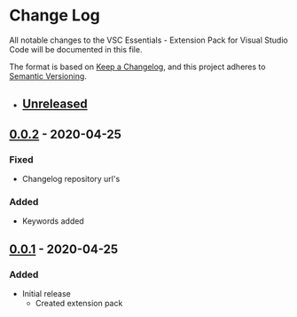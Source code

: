 # Change Log

All notable changes to the VSC Essentials - Extension Pack for Visual Studio Code will be documented in this file.

The format is based on [Keep a Changelog](https://keepachangelog.com/en/1.0.0/),
and this project adheres to [Semantic Versioning](https://semver.org/spec/v2.0.0.html).

- ## [Unreleased]

<!-- ## [0.0.3] - 2020-04-25
### Added
* Keywords added & reordered
* Changelog fixed, in order to keep the format. -->

## [0.0.2] - 2020-04-25
### Fixed
* Changelog repository url's
### Added
* Keywords added

## [0.0.1] - 2020-04-25
### Added
* Initial release
  * Created extension pack

[Unreleased]: https://github.com/Gydunhn/VSC-Essentials/tree/develop
[0.0.3]: https://github.com/Gydunhn/VSC-Essentials/releases/tag/0.0.3
[0.0.2]: https://github.com/Gydunhn/VSC-Essentials/releases/tag/0.0.2
[0.0.1]: https://github.com/Gydunhn/VSC-Essentials/releases/tag/0.0.1